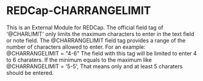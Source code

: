 # REDCap-CHARRANGELIMIT
This is an External Module for REDCap. 
The official field tag of '@CHARLIMIT' only limits the maximum characters to enter in the text field or note field. The @CHARRANGELIMIT field tag provides a range of the number of characters allowed to enter. For an example:
@CHARRANGELIMIT = "4-6" The field with this tag will be limited to enter 4 to 6 charaters. 
If the minimum equals to the maximum like @CHARRANGELIMIT = '5-5', That means only and at least 5 charaters should be entered.
